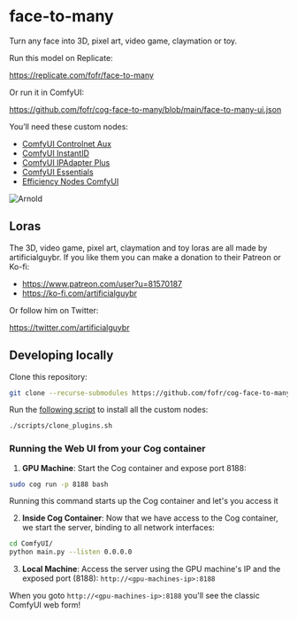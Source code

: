 # face-to-many

Turn any face into 3D, pixel art, video game, claymation or toy.

Run this model on Replicate:

https://replicate.com/fofr/face-to-many

Or run it in ComfyUI:

https://github.com/fofr/cog-face-to-many/blob/main/face-to-many-ui.json

You’ll need these custom nodes:

- [ComfyUI Controlnet Aux](https://github.com/Fannovel16/comfyui_controlnet_aux/tree/6d6f63c)
- [ComfyUI InstantID](https://github.com/cubiq/ComfyUI_InstantID/tree/0fcf494)
- [ComfyUI IPAdapter Plus](https://github.com/cubiq/ComfyUI_IPAdapter_plus/tree/4e898fe)
- [ComfyUI Essentials](https://github.com/cubiq/ComfyUI_essentials/tree/c9236fe)
- [Efficiency Nodes ComfyUI](https://github.com/jags111/efficiency-nodes-comfyui/tree/1ac5f18)

![Arnold](https://replicate.delivery/pbxt/R1ayGe5efoQbaoRzgDEJdLsIZ20lWRiprvoW1F4uKAZIha6kA/ComfyUI_00001_.png)

## Loras

The 3D, video game, pixel art, claymation and toy loras are all made by artificialguybr. If you like them you can make a donation to their Patreon or Ko-fi:

- https://www.patreon.com/user?u=81570187
- https://ko-fi.com/artificialguybr

Or follow him on Twitter:

https://twitter.com/artificialguybr

## Developing locally

Clone this repository:

```sh
git clone --recurse-submodules https://github.com/fofr/cog-face-to-many.git
```

Run the [following script](https://github.com/fofr/cog-comfyui/blob/main/scripts/clone_plugins.sh) to install all the custom nodes:

```sh
./scripts/clone_plugins.sh
```

### Running the Web UI from your Cog container

1. **GPU Machine**: Start the Cog container and expose port 8188:
```sh
sudo cog run -p 8188 bash
```
Running this command starts up the Cog container and let's you access it

2. **Inside Cog Container**: Now that we have access to the Cog container, we start the server, binding to all network interfaces:
```sh
cd ComfyUI/
python main.py --listen 0.0.0.0
```

3. **Local Machine**: Access the server using the GPU machine's IP and the exposed port (8188):
`http://<gpu-machines-ip>:8188`

When you goto `http://<gpu-machines-ip>:8188` you'll see the classic ComfyUI web form!
